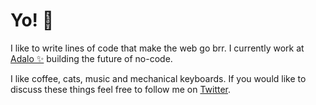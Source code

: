 # Yo! 🤙

I like to write lines of code that make the web go brr. I currently work at [Adalo ✨](https://adalo.com) building the future of no-code.

I like coffee, cats, music and mechanical keyboards. If you would like to discuss these things feel free to follow me on [Twitter](https://twitter.com/zachbharris).
